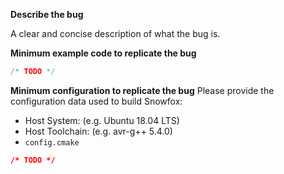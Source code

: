 **Describe the bug**

A clear and concise description of what the bug is.

**Minimum example code to replicate the bug**
```C++
/* TODO */
```

**Minimum configuration to replicate the bug**
Please provide the configuration data used to build Snowfox:
* Host System: (e.g. Ubuntu 18.04 LTS)
* Host Toolchain: (e.g. avr-g++ 5.4.0)
* `config.cmake`
```cmake
/* TODO */
```
